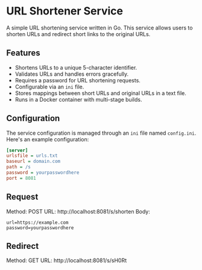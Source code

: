 # URL Shortener Service

A simple URL shortening service written in Go. This service allows users to shorten URLs and redirect short links to the original URLs.

## Features

- Shortens URLs to a unique 5-character identifier.
- Validates URLs and handles errors gracefully.
- Requires a password for URL shortening requests.
- Configurable via an `ini` file.
- Stores mappings between short URLs and original URLs in a text file.
- Runs in a Docker container with multi-stage builds.

## Configuration

The service configuration is managed through an `ini` file named `config.ini`. Here's an example configuration:

```ini
[server]
urlsfile = urls.txt
baseurl = domain.com
path = /s
password = yourpasswordhere
port = 8081
```

## Request

Method: POST
URL: http://localhost:8081/s/shorten
Body:

```
url=https://example.com
password=yourpasswordhere
```

## Redirect

Method: GET
URL: http://localhost:8081/s/sH0Rt
